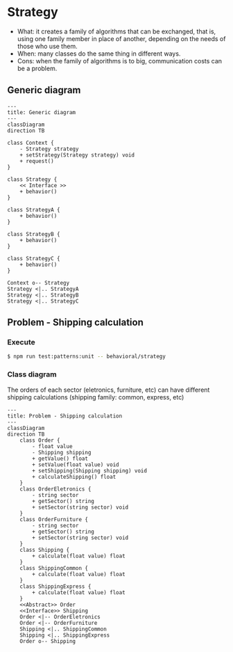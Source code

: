 # Strategy

- What: it creates a family of algorithms that can be exchanged, that is, using one family member in place of another, depending on the needs of those who use them.
- When: many classes do the same thing in different ways.
- Cons: when the family of algorithms is to big, communication costs can be a problem.

## Generic diagram

```mermaid
---
title: Generic diagram
---
classDiagram
direction TB

class Context {
    - Strategy strategy
    + setStrategy(Strategy strategy) void
    + request()
}

class Strategy {
    << Interface >>
    + behavior()
}

class StrategyA {
    + behavior()
}

class StrategyB {
    + behavior()
}

class StrategyC {
    + behavior()
}

Context o-- Strategy
Strategy <|.. StrategyA
Strategy <|.. StrategyB
Strategy <|.. StrategyC
```

## Problem - Shipping calculation

### Execute

```bash
$ npm run test:patterns:unit -- behavioral/strategy
```

### Class diagram

The orders of each sector (eletronics, furniture, etc) can have different shipping calculations (shipping family: common, express, etc)

```mermaid
---
title: Problem - Shipping calculation
---
classDiagram
direction TB
    class Order {
	    - float value
	    - Shipping shipping
	    + getValue() float
	    + setValue(float value) void
	    + setShipping(Shipping shipping) void
	    + calculateShipping() float
    }
    class OrderEletronics {
	    - string sector
	    + getSector() string
	    + setSector(string sector) void
    }
    class OrderFurniture {
	    - string sector
	    + getSector() string
	    + setSector(string sector) void
    }
    class Shipping {
	    + calculate(float value) float
    }
    class ShippingCommon {
	    + calculate(float value) float
    }
    class ShippingExpress {
	    + calculate(float value) float
    }
	<<Abstract>> Order
	<<Interface>> Shipping
    Order <|-- OrderEletronics
    Order <|-- OrderFurniture
    Shipping <|.. ShippingCommon
    Shipping <|.. ShippingExpress
    Order o-- Shipping

```
